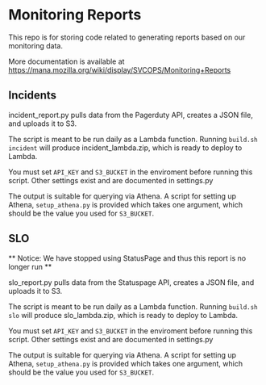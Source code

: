# Monitoring Reports

This repo is for storing code related to generating reports based on our
monitoring data.

More documentation is available at https://mana.mozilla.org/wiki/display/SVCOPS/Monitoring+Reports

## Incidents

incident_report.py pulls data from the Pagerduty API, creates a JSON file, and
uploads it to S3.

The script is meant to be run daily as a Lambda function. Running `build.sh incident`
will produce incident_lambda.zip, which is ready to deploy to Lambda.

You must set `API_KEY` and `S3_BUCKET` in the enviroment before
running this script.  Other settings exist and are documented in settings.py

The output is suitable for querying via Athena. A script for setting up Athena,
`setup_athena.py` is provided which takes one argument, which should be the value
you used for `S3_BUCKET`.

## SLO

** Notice: We have stopped using StatusPage and thus this report is no longer run **

slo_report.py pulls data from the Statuspage API, creates a JSON file, and
uploads it to S3.

The script is meant to be run daily as a Lambda function. Running `build.sh slo`
will produce slo_lambda.zip, which is ready to deploy to Lambda.

You must set `API_KEY` and `S3_BUCKET` in the enviroment before
running this script.  Other settings exist and are documented in settings.py

The output is suitable for querying via Athena. A script for setting up Athena,
`setup_athena.py` is provided which takes one argument, which should be the value
you used for `S3_BUCKET`.
